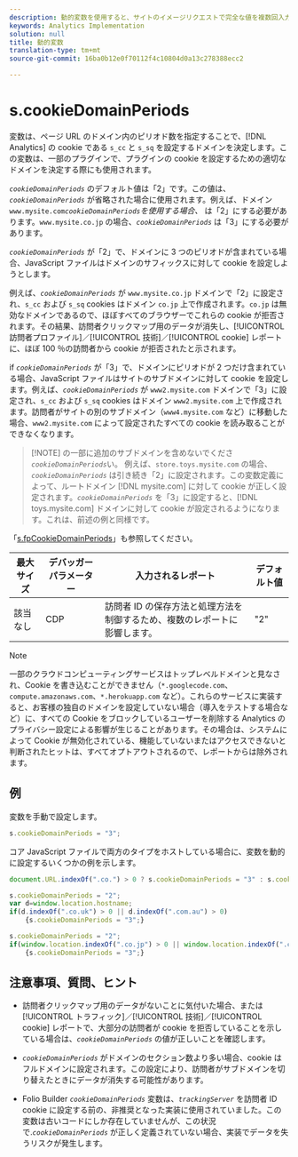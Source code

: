 ```yaml
---
description: 動的変数を使用すると、サイトのイメージリクエストで完全な値を複数回入力することなく、ある変数の値を別の変数にコピーできます。
keywords: Analytics Implementation
solution: null
title: 動的変数
translation-type: tm+mt
source-git-commit: 16ba0b12e0f70112f4c10804d0a13c278388ecc2

---
```



# s.cookieDomainPeriods

変数は、ページ URL のドメイン内のピリオド数を指定することで、[!DNL Analytics] の cookie である `s_cc` と `s_sq` を設定するドメインを決定します。この変数は、一部のプラグインで、プラグインの cookie を設定するための適切なドメインを決定する際にも使用されます。

*`cookieDomainPeriods`* のデフォルト値は「2」です。この値は、*`cookieDomainPeriods`* が省略された場合に使用されます。例えば、ドメイン`www.mysite.com`*`cookieDomainPeriods`を使用する場合、* は「2」にする必要があります。`www.mysite.co.jp` の場合、*`cookieDomainPeriods`* は「3」にする必要があります。

*`cookieDomainPeriods`* が「2」で、ドメインに 3 つのピリオドが含まれている場合、JavaScript ファイルはドメインのサフィックスに対して cookie を設定しようとします。

例えば、*`cookieDomainPeriods`* が `www.mysite.co.jp` ドメインで「2」に設定され、`s_cc` および `s_sq` cookies はドメイン `co.jp` 上で作成されます。`co.jp` は無効なドメインであるので、ほぼすべてのブラウザーでこれらの cookie が拒否されます。その結果、訪問者クリックマップ用のデータが消失し、[!UICONTROL 訪問者プロファイル]／[!UICONTROL 技術]／[!UICONTROL cookie] レポートに、ほぼ 100 ％の訪問者から cookie が拒否されたと示されます。

if *`cookieDomainPeriods`* が「3」で、ドメインにピリオドが 2 つだけ含まれている場合、JavaScript ファイルはサイトのサブドメインに対して cookie を設定します。例えば、*`cookieDomainPeriods`* が `www2.mysite.com` ドメインで「3」に設定され、`s_cc` および `s_sq` cookies はドメイン `www2.mysite.com` 上で作成されます。訪問者がサイトの別のサブドメイン（`www4.mysite.com` など）に移動した場合、`www2.mysite.com` によって設定されたすべての cookie を読み取ることができなくなります。

> [!NOTE] の一部に追加のサブドメインを含めないでくださ *`cookieDomainPeriods`*&#x200B;い。 例えば、`store.toys.mysite.com` の場合、*`cookieDomainPeriods`* は引き続き「2」に設定されます。この変数定義によって、ルートドメイン [!DNL mysite.com] に対して cookie が正しく設定されます。*`cookieDomainPeriods`* を「3」に設定すると、[!DNL toys.mysite.com] ドメインに対して cookie が設定されるようになります。これは、前述の例と同様です。

「[s.fpCookieDomainPeriods](https://docs.adobe.com/content/help/en/analytics/implementation/javascript-implementation/variables-analytics-reporting/config-var/s-account.html)」も参照してください。

| 最大サイズ | デバッガーパラメーター | 入力されるレポート | デフォルト値 |
|---|---|---|---|
| 該当なし | CDP | 訪問者 ID の保存方法と処理方法を制御するため、複数のレポートに影響します。 | "2" |

>[!NOTE]
>
>一部のクラウドコンピューティングサービスはトップレベルドメインと見なされ、Cookie を書き込むことができません（`*.googlecode.com`、`compute.amazonaws.com`、`*.herokuapp.com` など）。これらのサービスに実装すると、お客様の独自のドメインを設定していない場合（導入をテストする場合など）に、すべての Cookie をブロックしているユーザーを削除する Analytics のプライバシー設定による影響が生じることがあります。その場合は、システムによって Cookie が無効化されている、機能していないまたはアクセスできないと判断されたヒットは、すべてオプトアウトされるので、レポートからは除外されます。

## 例

変数を手動で設定します。

```js
s.cookieDomainPeriods = "3";
```

コア JavaScript ファイルで両方のタイプをホストしている場合に、変数を動的に設定するいくつかの例を示します。

```js
document.URL.indexOf(".co.") > 0 ? s.cookieDomainPeriods = "3" : s.cookieDomainPeriods = "2";
```

```js
s.cookieDomainPeriods = "2"; 
var d=window.location.hostname; 
if(d.indexOf(".co.uk") > 0 || d.indexOf(".com.au") > 0) 
    {s.cookieDomainPeriods = "3";}
```

```js
s.cookieDomainPeriods = "2"; 
if(window.location.indexOf(".co.jp") > 0 || window.location.indexOf(".com.au") > 0) 
    {s.cookieDomainPeriods = "3";}
```

## 注意事項、質問、ヒント

* 訪問者クリックマップ用のデータがないことに気付いた場合、または[!UICONTROL トラフィック]／[!UICONTROL 技術]／[!UICONTROL cookie] レポートで、大部分の訪問者が cookie を拒否していることを示している場合は、*`cookieDomainPeriods`* の値が正しいことを確認します。

* *`cookieDomainPeriods`* がドメインのセクション数より多い場合、cookie はフルドメインに設定されます。この設定により、訪問者がサブドメインを切り替えたときにデータが消失する可能性があります。
* Folio Builder *`cookieDomainPeriods`* 変数は、*`trackingServer`* を訪問者 ID cookie に設定する前の、非推奨となった実装に使用されていました。この変数は古いコードにしか存在していませんが、この状況で.*`cookieDomainPeriods`* が正しく定義されていない場合、実装でデータを失うリスクが発生します。

